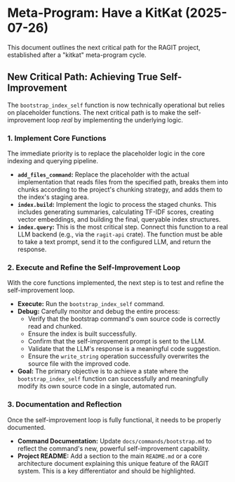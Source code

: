 # Meta-Program: Have a KitKat (2025-07-26)

This document outlines the next critical path for the RAGIT project, established after a "kitkat" meta-program cycle.

## New Critical Path: Achieving True Self-Improvement

The `bootstrap_index_self` function is now technically operational but relies on placeholder functions. The next critical path is to make the self-improvement loop *real* by implementing the underlying logic.

### 1. Implement Core Functions

The immediate priority is to replace the placeholder logic in the core indexing and querying pipeline.

- **`add_files_command`:** Replace the placeholder with the actual implementation that reads files from the specified path, breaks them into chunks according to the project's chunking strategy, and adds them to the index's staging area.
- **`index.build`:** Implement the logic to process the staged chunks. This includes generating summaries, calculating TF-IDF scores, creating vector embeddings, and building the final, queryable index structures.
- **`index.query`:** This is the most critical step. Connect this function to a real LLM backend (e.g., via the `ragit-api` crate). The function must be able to take a text prompt, send it to the configured LLM, and return the response.

### 2. Execute and Refine the Self-Improvement Loop

With the core functions implemented, the next step is to test and refine the self-improvement loop.

- **Execute:** Run the `bootstrap_index_self` command.
- **Debug:** Carefully monitor and debug the entire process:
    - Verify that the bootstrap command's own source code is correctly read and chunked.
    - Ensure the index is built successfully.
    - Confirm that the self-improvement prompt is sent to the LLM.
    - Validate that the LLM's response is a meaningful code suggestion.
    - Ensure the `write_string` operation successfully overwrites the source file with the improved code.
- **Goal:** The primary objective is to achieve a state where the `bootstrap_index_self` function can successfully and meaningfully modify its own source code in a single, automated run.

### 3. Documentation and Reflection

Once the self-improvement loop is fully functional, it needs to be properly documented.

- **Command Documentation:** Update `docs/commands/bootstrap.md` to reflect the command's new, powerful self-improvement capability.
- **Project README:** Add a section to the main `README.md` or a core architecture document explaining this unique feature of the RAGIT system. This is a key differentiator and should be highlighted.
